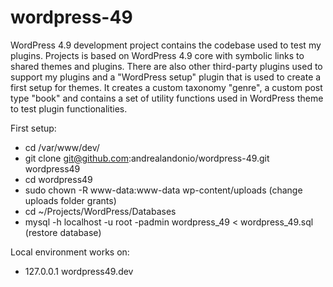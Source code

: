 # wordpress-49
WordPress 4.9 development project contains the codebase used to test my plugins. Projects is based on WordPress 4.9 core with symbolic links to shared themes and plugins. There are also other third-party plugins used to support my plugins and a "WordPress setup" plugin that is used to create a first setup for themes. It creates a custom taxonomy "genre", a custom post type "book" and contains a set of utility functions used in WordPress theme to test plugin functionalities.

First setup:
* cd /var/www/dev/
* git clone git@github.com:andrealandonio/wordpress-49.git wordpress49
* cd wordpress49
* sudo chown -R www-data:www-data wp-content/uploads (change uploads folder grants)
* cd ~/Projects/WordPress/Databases
* mysql -h localhost -u root -padmin wordpress_49 < wordpress_49.sql (restore database)

Local environment works on:
* 127.0.0.1   wordpress49.dev
